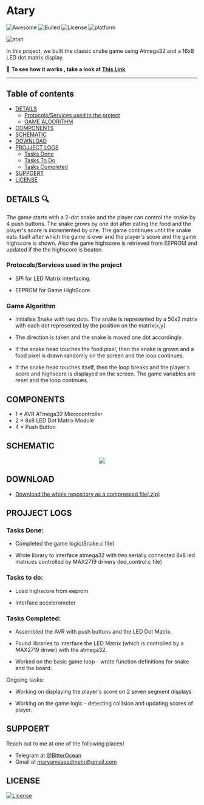 # **Atary**
![Awesome](https://cdn.rawgit.com/sindresorhus/awesome/d7305f38d29fed78fa85652e3a63e154dd8e8829/media/badge.svg)
![Builed](https://img.shields.io/azure-devops/build/totodem/8cf3ec0e-d0c2-4fcd-8206-ad204f254a96/2?style=flat)
![License](https://img.shields.io/packagist/l/doctrine/orm)
![platform](https://img.shields.io/badge/Atmega-32-orange)  

![atari](https://user-images.githubusercontent.com/60509979/73966608-988cb100-492b-11ea-8964-3ac4cf88396e.jpg)


In this project, we built the classic snake game using Atmega32 and a 16x8 LED dot matrix display.

:movie_camera: **To see how it works , take a look at <a href="https://www.aparat.com/v/ALuwK">This Link</a>**

---
## **Table of contents**
- [DETAILS](#DETAILS)
  - [Protocols/Services used in the project](#Protocols/Services_used_in_the_project:)
  - [GAME ALGORITHM](#GAME_ALGORITHM)
- [COMPONENTS](#COMPONENTS)
- [SCHEMATIC](#SCHEMATIC)
- [DOWNLOAD](#DOWNLOAD)
- [PROJJECT LOGS](#PROJJECT_LOGS)
  - [Tasks Done](#Tasks_Done)
  - [Tasks To Do](#Tasks_to_do)
  - [Tasks Completed](#Tasks_Completed)
- [SUPPOERT](#SUPPOERT)
- [LICENSE](#LICENSE)
 
 
## **DETAILS** :mag: 
The game starts with a 2-dot snake and the player can control the snake by 4 push buttons. The snake grows by one dot after eating the food and the player's score is incremented by one. The game continues until the snake eats itself after which the game is over and the player's score and the game highscore is shown. Also the game highscore is retrieved from EEPROM and updated if the the highscore is beaten.


### Protocols/Services used in the project

- SPI for LED Matrix interfacing.

- EEPROM for Game HighScore


### Game Algorithm

- Initialise Snake with two dots. The snake is represented by a 50x2 matrix with each dot represented by the position on the matrix(x,y)

- The direction is taken and the snake is moved one dot accordingly.

- If the snake head touches the food pixel, then the snake is grown and a food pixel is drawn randomly on the screen and the loop continues.

- If the snake head touches itself, then the loop breaks and the player's score and highscore is displayed on the screen. The game variables are reset and the loop continues.

## **COMPONENTS**

- 1 × AVR ATmega32 Microcontroller
- 2 × 8x8 LED Dot Matrix Module
- 4 × Push Button

## **SCHEMATIC**
<p align="center">
  <img src="https://user-images.githubusercontent.com/60509979/73965371-434fa000-4929-11ea-8931-e4a586ae2cae.png">
</p>


## **DOWNLOAD**

- <a href="https://minhaskamal.github.io/DownGit/#/home?url=https://github.com/BitterOcean/IUT/blob/master/Microprocessor/FinalProject/Atary.zip">Download the whole repository as a compressed file(.zip)</a>

## **PROJJECT LOGS**

### Tasks Done:

- Completed the game logic(Snake.c file)

- Wrote library to interface atmega32 with two serially connected 8x8 led matrices controlled by MAX2719 drivers (led_control.c file)

### Tasks to do:

- Load highscore from eeprom

- Interface accelerometer

### Tasks Completed:

-  Assembled the AVR with push buttons and the LED Dot Matrix.

-  Found libraries to interface the LED Matrix (which is controlled by a MAX2719 driver) with the atmega32.

-  Worked on the basic game loop - wrote function definitions for snake and the board.

Ongoing tasks:

-  Working on displaying the player's score on 2 seven segment displays

-  Working on the game logic - detecting collision and updating scores of player.


## **SUPPOERT**

Reach out to me at one of the following places!

- Telegram at <a href="https://t.me/BitterOcean" target="_blank">@BitterOcean</a>
- Gmail at <a href="mailto:maryamsaeedmehr@gmail.com" target="_blank">maryamsaeedmehr@gmail.com</a>

## **LICENSE**

[![License](https://img.shields.io/:license-mit-blue.svg?style=flat-square)](http://badges.mit-license.org)

